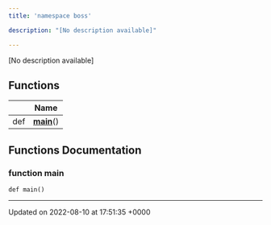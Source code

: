 ```yaml
---
title: 'namespace boss'

description: "[No description available]"

---
```







[No description available]

## Functions

|                | Name           |
| -------------- | -------------- |
| def | **[main](/documentation/code/gambit_2-2/namespaces/namespaceboss/#function-main)**() |


## Functions Documentation

### function main

```
def main()
```






-------------------------------

Updated on 2022-08-10 at 17:51:35 +0000